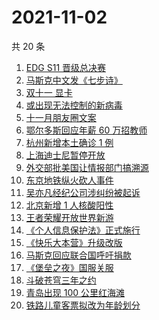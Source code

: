 # 2021-11-02

共 20 条

<!-- BEGIN -->
<!-- 最后更新时间 Tue Nov 02 2021 11:07:39 GMT+0800 (China Standard Time) -->

1. [EDG S11 晋级总决赛](https://www.zhihu.com/search?q=edg)
1. [马斯克中文发《七步诗》](https://www.zhihu.com/search?q=马斯克)
1. [双十一 显卡](https://www.zhihu.com/search?q=显卡)
1. [或出现无法控制的新病毒](https://www.zhihu.com/search?q=新病毒)
1. [十一月朋友圈文案](https://www.zhihu.com/search?q=十一月)
1. [鄂尔多斯回应年薪 60 万招教师](https://www.zhihu.com/search?q=年薪60万招教师)
1. [杭州新增本土确诊 1 例](https://www.zhihu.com/search?q=杭州疫情)
1. [上海迪士尼暂停开放](https://www.zhihu.com/search?q=上海迪士尼)
1. [外交部批美国让情报部门搞溯源](https://www.zhihu.com/search?q=新冠病毒溯源报告)
1. [东京地铁纵火砍人事件](https://www.zhihu.com/search?q=东京地铁)
1. [吴亦凡经纪公司涉纠纷被起诉](https://www.zhihu.com/search?q=吴亦凡)
1. [北京新增 1 人核酸阳性](https://www.zhihu.com/search?q=北京疫情)
1. [王者荣耀开放世界新游](https://www.zhihu.com/search?q=王者荣耀世界)
1. [《个人信息保护法》正式施行](https://www.zhihu.com/search?q=个人信息保护法)
1. [《快乐大本营》升级改版](https://www.zhihu.com/search?q=快乐大本营)
1. [马斯克回应联合国呼吁捐款](https://www.zhihu.com/search?q=马斯克)
1. [《堡垒之夜》国服关服](https://www.zhihu.com/search?q=堡垒之夜)
1. [斗破苍穹三年之约](https://www.zhihu.com/search?q=斗破苍穹特别篇3)
1. [青岛出现 100 公里红海滩](https://www.zhihu.com/search?q=青岛红海滩)
1. [铁路儿童客票拟改为年龄划分](https://www.zhihu.com/search?q=儿童客票)

<!-- END -->
